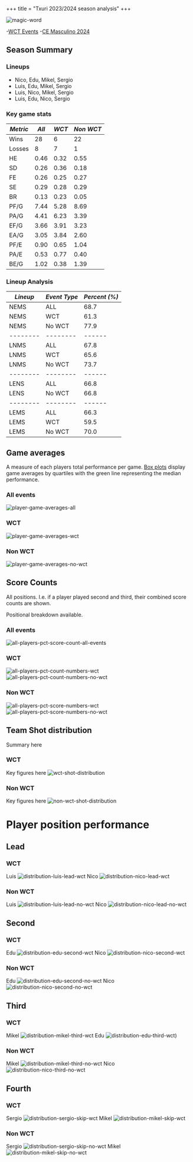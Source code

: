 +++
title = "Txuri 2023/2024 season analysis"
+++


![magic-word](/you-didnt-say-the-magic-word-ah-ah.gif)




-[WCT Events](/WCT-Events-analysis)
-[CE Masculino 2024](/CE-Masculino-2024-analysis)



## Season Summary


### Lineups
- Nico, Edu, Mikel, Sergio
- Luis, Edu, Mikel, Sergio
- Luis, Nico, Mikel, Sergio
- Luis, Edu, Nico, Sergio


### Key game stats
  
| *Metric* | *All* | *WCT* | *Non WCT* |
|----------|-------|-------|-----------|
| Wins     | 28    | 6     | 22        |
| Losses   | 8     | 7     | 1         |
| HE       | 0.46  | 0.32  | 0.55      |
| SD       | 0.26  | 0.36  | 0.18      |
| FE       | 0.26  | 0.25  | 0.27      |
| SE       | 0.29  | 0.28  | 0.29      |
| BR       | 0.13  | 0.23  | 0.05      |
| PF/G     | 7.44  | 5.28  | 8.69      |
| PA/G     | 4.41  | 6.23  | 3.39      |
| EF/G     | 3.66  | 3.91  | 3.23      |
| EA/G     | 3.05  | 3.84  | 2.60      |
| PF/E     | 0.90  | 0.65  | 1.04      |
| PA/E     | 0.53  | 0.77  | 0.40      |
| BE/G     | 1.02  | 0.38  | 1.39      |




### Lineup Analysis
| *Lineup* | *Event Type* | *Percent (%)* |
|----------|--------------|---------------|
| NEMS     | ALL          | 68.7          |
| NEMS     | WCT          | 61.3          | <- effect of Luis NOT on ice
| NEMS     | No WCT       | 77.9          |
| -------- | --------     | ------        |
| LNMS     | ALL          | 67.8          |
| LNMS     | WCT          | 65.6          | <- effect of Edu NOT on ice
| LNMS     | No WCT       | 73.7          |
| -------- | --------     | ------        |
| LENS     | ALL          | 66.8          |
| LENS     | No WCT       | 66.8          |
| -------- | --------     | ------        |
| LEMS     | ALL          | 66.3          |
| LEMS     | WCT          | 59.5          | <- effect of Nico NOT on ice
| LEMS     | No WCT       | 70.0          |


## Game averages
A measure of each players total performance per game. [Box plots](https://en.wikipedia.org/wiki/Box_plot) display game averages by quartiles with the green line representing the median performance.
### All events
![player-game-averages-all](/player-game-averages-all.png)
### WCT
![player-game-averages-wct](/player-game-averages-wct.png)
### Non WCT
![player-game-averages-no-wct](/player-game-averages-no-wct.png)


## Score Counts
All positions. I.e. if a player played second and third, their combined score counts are shown.

Positional breakdown available.
### All events
![all-players-pct-score-count-all-events](all-players-pct-score-count-all-events.png)

### WCT
![all-players-pct-count-numbers-wct](/all-players-pct-score-count-wct.png)
![all-players-pct-count-numbers-no-wct](/all-players-pct-score-count-no-wct.png)

### Non WCT
![all-players-pct-score-numbers-wct](/all-players-pct-score-numbers-wct.png)
![all-players-pct-score-numbers-no-wct](/all-players-pct-score-numbers-no-wct.png)


## Team Shot distribution
Summary here
### WCT
Key figures here
![wct-shot-distribution](/team-wct-shot-distribution.png)
### Non WCT
Key figures here
![non-wct-shot-distribution](/team-non-wct-shot-distribution.png)


# Player position performance

## Lead
### WCT
Luis
![distribution-luis-lead-wct](/distribution-luis-lead-wct.png)
Nico
![distribution-nico-lead-wct](/distribution-nico-lead-wct.png)

### Non WCT
Luis
![distribution-luis-lead-no-wct](/distribution-luis-lead-no-wct.png)
Nico
![distribution-nico-lead-no-wct](/distribution-nico-lead-no-wct.png)

## Second
### WCT
Edu
![distribution-edu-second-wct](/distribution-edu-second-wct.png)
Nico
![distribution-nico-second-wct](/distribution-nico-second-wct.png)

### Non WCT
Edu
![distribution-edu-second-no-wct](/distribution-edu-second-no-wct.png)
Nico
![distribution-nico-second-no-wct](/distribution-nico-second-no-wct.png)


## Third
### WCT
Mikel
![distribution-mikel-third-wct](/distribution-mikel-third-wct.png)
Edu
![distribution-edu-third-wct](/distribution-edu-third-wct.png))

### Non WCT
Mikel
![distribution-mikel-third-no-wct](/distribution-mikel-third-no-wct.png)
Nico
![distribution-nico-third-no-wct](/distribution-nico-third-no-wct.png)


## Fourth
### WCT
Sergio
![distribution-sergio-skip-wct](/distribution-sergio-skip-wct.png)
Mikel
![distribution-mikel-skip-wct](/distribution-mikel-skip-wct.png)

### Non WCT
Sergio
![distribution-sergio-skip-no-wct](/distribution-sergio-skip-no-wct.png)
Mikel
![distribution-mikel-skip-no-wct](/distribution-mikel-skip-no-wct.png)
